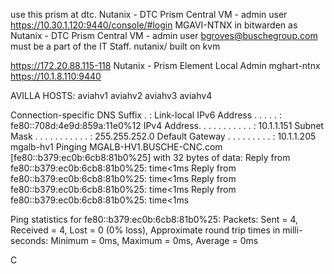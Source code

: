 use this prism at dtc.
Nutanix - DTC Prism Central VM - admin user
https://10.30.1.120:9440/console/#login
MGAVI-NTNX
in bitwarden as Nutanix - DTC Prism Central VM - admin user
bgroves@buschegroup.com must be a part of the IT Staff.
nutanix/
built on kvm

https://172.20.88.115-118
Nutanix - Prism Element Local Admin
mghart-ntnx
https://10.1.8.110:9440

AVILLA HOSTS:
aviahv1
aviahv2
aviahv3
aviahv4

   Connection-specific DNS Suffix  . :
   Link-local IPv6 Address . . . . . : fe80::708d:4e9d:859a:11e0%12
   IPv4 Address. . . . . . . . . . . : 10.1.1.151
   Subnet Mask . . . . . . . . . . . : 255.255.252.0
   Default Gateway . . . . . . . . . : 10.1.1.205
mgalb-hv1
Pinging MGALB-HV1.BUSCHE-CNC.com [fe80::b379:ec0b:6cb8:81b0%25] with 32 bytes of data:
Reply from fe80::b379:ec0b:6cb8:81b0%25: time<1ms
Reply from fe80::b379:ec0b:6cb8:81b0%25: time<1ms
Reply from fe80::b379:ec0b:6cb8:81b0%25: time<1ms
Reply from fe80::b379:ec0b:6cb8:81b0%25: time<1ms

Ping statistics for fe80::b379:ec0b:6cb8:81b0%25:
    Packets: Sent = 4, Received = 4, Lost = 0 (0% loss),
Approximate round trip times in milli-seconds:
    Minimum = 0ms, Maximum = 0ms, Average = 0ms

C
